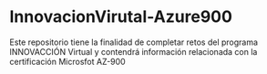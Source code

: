 # InnovacionVirutal-Azure900
Este repositorio tiene la finalidad de completar retos del programa INNOVACCIÓN Virtual y contendrá información relacionada con la certificación Microsfot AZ-900
